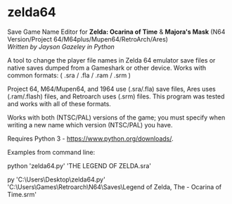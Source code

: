 # zelda64

Save Game Name Editor for **Zelda: Ocarina of Time** & **Majora's Mask** (N64 Version/Project 64/M64plus/Mupen64/RetroArch/Ares)<br>
_Written by Jayson Gazeley in Python_

A tool to change the player file names in Zelda 64 emulator save files or native saves dumped from a Gameshark or other device. Works with common formats: ( .sra / .fla / .ram / .srm )

Project 64, M64/Mupen64, and 1964 use (.sra/.fla) save files, Ares uses (.ram/.flash) files, and Retroarch uses (.srm) files. This program was tested and works with all of these formats.

Works with both (NTSC/PAL) versions of the game; you must specify when writing a new name which version (NTSC/PAL) you have.

Requires Python 3 - https://www.python.org/downloads/.


Examples from command line:

python 'zelda64.py' 'THE LEGEND OF ZELDA.sra'

py 'C:\Users\Desktop\zelda64.py' 'C:\Users\Games\Retroarch\N64\Saves\Legend of Zelda, The - Ocarina of Time.srm'
